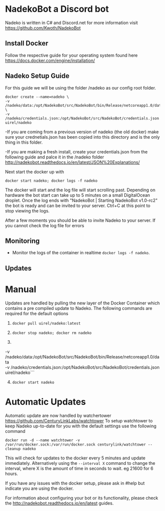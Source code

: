 # NadekoBot a Discord bot 
Nadeko is written in C# and Discord.net for more information visit https://github.com/Kwoth/NadekoBot

## Install Docker
Follow the respective guide for your operating system found here https://docs.docker.com/engine/installation/

## Nadeko Setup Guide
For this guide we will be using the folder /nadeko as our config root folder.

```
docker create --name=nadeko \
-v /nadeko/data:/opt/NadekoBot/src/NadekoBot/bin/Release/netcoreapp1.0/data \
-v /nadeko/credentials.json:/opt/NadekoBot/src/NadekoBot/credentials.json uirel/nadeko
```
-If you are coming from a previous version of nadeko (the old docker) make sure your crednetials.json has been copied into this directory and is the only thing in this folder. 

-If you are making a fresh install, create your credentials.json from the following guide and palce it in the /nadeko folder
http://nadekobot.readthedocs.io/en/latest/JSON%20Explanations/

Next start the docker up with 

```docker start nadeko; docker logs -f nadeko```

The docker will start and the log file will start scrolling past. Depending on hardware the bot start can take up to 5 minutes on a small DigitalOcean droplet.
Once the log ends with "NadekoBot | Starting NadekoBot v1.0-rc2" the bot is ready and can be invited to your server. Ctrl+C at this point to stop viewing the logs.

After a few moments you should be able to invite Nadeko to your server. If you cannot check the log file for errors 

## Monitoring

* Monitor the logs of the container in realtime `docker logs -f nadeko`.

## Updates

# Manual
Updates are handled by pulling the new layer of the Docker Container which contains a pre compiled update to Nadeko.
The following commands are required for the default options
1. ```docker pull uirel/nadeko:latest```

2. ```docker stop nadeko; docker rm nadeko```

3. ```docker create --name=nadeko \
-v /nadeko/data:/opt/NadekoBot/src/NadekoBot/bin/Release/netcoreapp1.0/data \
-v /nadeko/credentials.json:/opt/NadekoBot/src/NadekoBot/credentials.json uirel/nadeko```

4. ```docker start nadeko```

# Automatic Updates
Automatic update are now handled by watchertower https://github.com/CenturyLinkLabs/watchtower
To setup watchtower to keep Nadeko up-to-date for you with the default settings use the following command

```docker run -d --name watchtower -v /var/run/docker.sock:/var/run/docker.sock centurylink/watchtower --cleanup nadeko```

This will check for updates to the docker every 5 minutes and update immediately. Alternatively using the ```--interval X``` command to change the interval, where X is the amount of time in seconds to wait. eg 21600 for 6 hours.


If you have any issues with the docker setup, please ask in #help but indicate you are using the docker.

For information about configuring your bot or its functionality, please check the http://nadekobot.readthedocs.io/en/latest guides.
